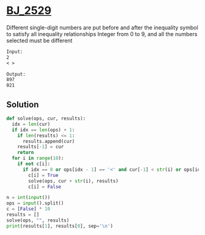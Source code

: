 # [BJ_2529](https://acmicpc.net/problem/2529)

Different single-digit numbers are put before and after the inequality symbol to satisfy all inequality relationships
Integer from 0 to 9, and all the numbers selected must be different

```txt
Input:
2
< >

Output:
897
021
```

## Solution

```py
def solve(ops, cur, results):
  idx = len(cur)
  if idx == len(ops) + 1:
    if len(results) <= 1:
      results.append(cur)
    results[-1] = cur
    return
  for i in range(10):
    if not c[i]:
      if idx == 0 or ops[idx - 1] == '<' and cur[-1] < str(i) or ops[idx - 1] == '>' and cur[-1] > str(i):
        c[i] = True
        solve(ops, cur + str(i), results)
        c[i] = False

n = int(input())
ops = input().split()
c = [False] * 10
results = []
solve(ops, "", results)
print(results[1], results[0], sep='\n')
```

